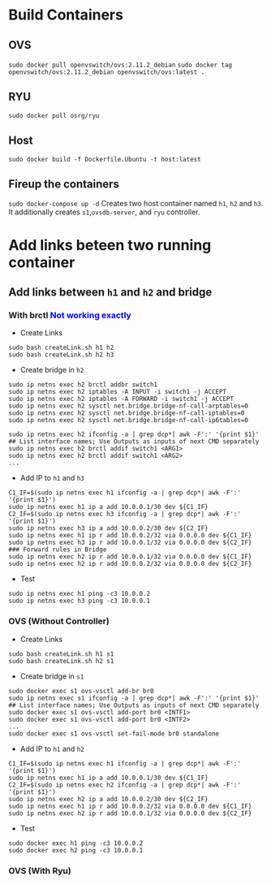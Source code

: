 # Build Containers
## OVS
`sudo docker pull openvswitch/ovs:2.11.2_debian`
`sudo docker tag openvswitch/ovs:2.11.2_debian openvswitch/ovs:latest .`
## RYU
`sudo docker pull osrg/ryu`
## Host
`sudo docker build -f Dockerfile.Ubuntu -t host:latest`
## Fireup the containers
`sudo docker-compose up -d`
Creates two host container named `h1`, `h2` and `h3`.
It additionally creates `s1`,`ovsdb-server`, and `ryu` controller.

# Add links beteen two running container
## Add links between `h1` and `h2` and bridge
### With brctl <span style="color:blue"> Not working exactly </span>
* Create Links
```
sudo bash createLink.sh h1 h2
sudo bash createLink.sh h2 h3
```
* Create bridge in `h2`
```
sudo ip netns exec h2 brctl addbr switch1
sudo ip netns exec h2 iptables -A INPUT -i switch1 -j ACCEPT
sudo ip netns exec h2 iptables -A FORWARD -i switch1 -j ACCEPT
sudo ip netns exec h2 sysctl net.bridge.bridge-nf-call-arptables=0
sudo ip netns exec h2 sysctl net.bridge.bridge-nf-call-iptables=0
sudo ip netns exec h2 sysctl net.bridge.bridge-nf-call-ip6tables=0

sudo ip netns exec h2 ifconfig -a | grep dcp*| awk -F':' '{print $1}'   ## List interface names; Use Outputs as inputs of next CMD separately
sudo ip netns exec h2 brctl addif switch1 <ARG1>
sudo ip netns exec h2 brctl addif switch1 <ARG2> 
...
```
* Add IP to `h1` and `h3`
```
C1_IF=$(sudo ip netns exec h1 ifconfig -a | grep dcp*| awk -F':' '{print $1}')
sudo ip netns exec h1 ip a add 10.0.0.1/30 dev ${C1_IF}
C2_IF=$(sudo ip netns exec h3 ifconfig -a | grep dcp*| awk -F':' '{print $1}')
sudo ip netns exec h3 ip a add 10.0.0.2/30 dev ${C2_IF}
sudo ip netns exec h1 ip r add 10.0.0.2/32 via 0.0.0.0 dev ${C1_IF}
sudo ip netns exec h3 ip r add 10.0.0.1/32 via 0.0.0.0 dev ${C2_IF}
### Forward rules in Bridge
sudo ip netns exec h2 ip r add 10.0.0.1/32 via 0.0.0.0 dev ${C1_IF}
sudo ip netns exec h2 ip r add 10.0.0.2/32 via 0.0.0.0 dev ${C2_IF}
```

* Test
```
sudo ip netns exec h1 ping -c3 10.0.0.2
sudo ip netns exec h3 ping -c3 10.0.0.1
```

### OVS (Without Controller)
* Create Links
```
sudo bash createLink.sh h1 s1
sudo bash createLink.sh h2 s1
```
* Create bridge in `s1`
```
sudo docker exec s1 ovs-vsctl add-br br0
sudo ip netns exec s1 ifconfig -a | grep dcp*| awk -F':' '{print $1}'   ## List interface names; Use Outputs as inputs of next CMD separately
sudo docker exec s1 ovs-vsctl add-port br0 <INTF1>
sudo docker exec s1 ovs-vsctl add-port br0 <INTF2>
...
sudo docker exec s1 ovs-vsctl set-fail-mode br0 standalone
```
* Add IP to `h1` and `h2`
```
C1_IF=$(sudo ip netns exec h1 ifconfig -a | grep dcp*| awk -F':' '{print $1}')
sudo ip netns exec h1 ip a add 10.0.0.1/30 dev ${C1_IF}
C2_IF=$(sudo ip netns exec h2 ifconfig -a | grep dcp*| awk -F':' '{print $1}')
sudo ip netns exec h2 ip a add 10.0.0.2/30 dev ${C2_IF}
sudo ip netns exec h1 ip r add 10.0.0.2/32 via 0.0.0.0 dev ${C1_IF}
sudo ip netns exec h2 ip r add 10.0.0.1/32 via 0.0.0.0 dev ${C2_IF}
```

* Test
```
sudo docker exec h1 ping -c3 10.0.0.2
sudo docker exec h2 ping -c3 10.0.0.1
```
### OVS (With Ryu)
